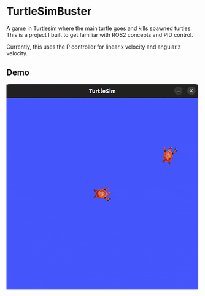 # TurtleSimBuster
A game in Turtlesim where the main turtle goes and kills spawned turtles. This is a project I built to get familiar with ROS2 concepts and PID control.

Currently, this uses the P controller for linear.x velocity and angular.z velocity.


## Demo

![](https://github.com/SurabhiGupta17/TurtleSimBuster/blob/main/assets/Demo.gif)

